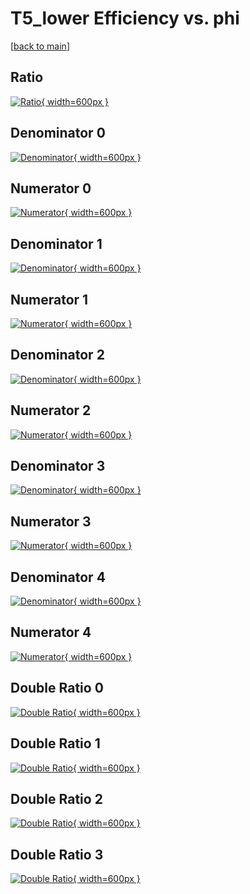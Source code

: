 # T5_lower Efficiency vs. phi

[[back to main](./)]



## Ratio

[![Ratio](../mtv/var/T5_lower_xtr_211_1_eff_phi.png){ width=600px }](../mtv/var/T5_lower_xtr_211_1_eff_phi.pdf)

## Denominator 0

[![Denominator](../mtv/den/T5_lower_xtr_211_1_eff_phi_den0.png){ width=600px }](../mtv/den/T5_lower_xtr_211_1_eff_phi_den0.pdf)

## Numerator 0

[![Numerator](../mtv/num/T5_lower_xtr_211_1_eff_phi_num0.png){ width=600px }](../mtv/num/T5_lower_xtr_211_1_eff_phi_num0.pdf)

## Denominator 1

[![Denominator](../mtv/den/T5_lower_xtr_211_1_eff_phi_den1.png){ width=600px }](../mtv/den/T5_lower_xtr_211_1_eff_phi_den1.pdf)

## Numerator 1

[![Numerator](../mtv/num/T5_lower_xtr_211_1_eff_phi_num1.png){ width=600px }](../mtv/num/T5_lower_xtr_211_1_eff_phi_num1.pdf)

## Denominator 2

[![Denominator](../mtv/den/T5_lower_xtr_211_1_eff_phi_den2.png){ width=600px }](../mtv/den/T5_lower_xtr_211_1_eff_phi_den2.pdf)

## Numerator 2

[![Numerator](../mtv/num/T5_lower_xtr_211_1_eff_phi_num2.png){ width=600px }](../mtv/num/T5_lower_xtr_211_1_eff_phi_num2.pdf)

## Denominator 3

[![Denominator](../mtv/den/T5_lower_xtr_211_1_eff_phi_den3.png){ width=600px }](../mtv/den/T5_lower_xtr_211_1_eff_phi_den3.pdf)

## Numerator 3

[![Numerator](../mtv/num/T5_lower_xtr_211_1_eff_phi_num3.png){ width=600px }](../mtv/num/T5_lower_xtr_211_1_eff_phi_num3.pdf)

## Denominator 4

[![Denominator](../mtv/den/T5_lower_xtr_211_1_eff_phi_den4.png){ width=600px }](../mtv/den/T5_lower_xtr_211_1_eff_phi_den4.pdf)

## Numerator 4

[![Numerator](../mtv/num/T5_lower_xtr_211_1_eff_phi_num4.png){ width=600px }](../mtv/num/T5_lower_xtr_211_1_eff_phi_num4.pdf)

## Double Ratio 0

[![Double Ratio](../mtv/ratio/T5_lower_xtr_211_1_eff_phi_ratio0.png){ width=600px }](../mtv/ratio/T5_lower_xtr_211_1_eff_phi_ratio0.pdf)

## Double Ratio 1

[![Double Ratio](../mtv/ratio/T5_lower_xtr_211_1_eff_phi_ratio1.png){ width=600px }](../mtv/ratio/T5_lower_xtr_211_1_eff_phi_ratio1.pdf)

## Double Ratio 2

[![Double Ratio](../mtv/ratio/T5_lower_xtr_211_1_eff_phi_ratio2.png){ width=600px }](../mtv/ratio/T5_lower_xtr_211_1_eff_phi_ratio2.pdf)

## Double Ratio 3

[![Double Ratio](../mtv/ratio/T5_lower_xtr_211_1_eff_phi_ratio3.png){ width=600px }](../mtv/ratio/T5_lower_xtr_211_1_eff_phi_ratio3.pdf)


